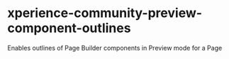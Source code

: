 # xperience-community-preview-component-outlines
Enables outlines of Page Builder components in Preview mode for a Page
